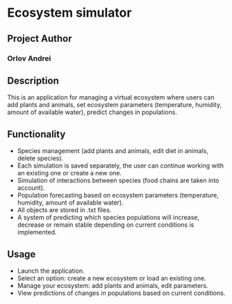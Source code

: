 # Ecosystem simulator

## Project Author
### Orlov Andrei

## Description
This is an application for managing a virtual ecosystem where users can add plants and animals, set ecosystem parameters (temperature, humidity, amount of available water), predict changes in populations.

## Functionality

- Species management (add plants and animals, edit diet in animals, delete species).
- Each simulation is saved separately, the user can continue working with an existing one or create a new one.
- Simulation of interactions between species (food chains are taken into account).
- Population forecasting based on ecosystem parameters (temperature, humidity, amount of available water).
- All objects are stored in .txt files.
- A system of predicting which species populations will increase, decrease or remain stable depending on current conditions is implemented.

## Usage

- Launch the application.
- Select an option: create a new ecosystem or load an existing one.
- Manage your ecosystem: add plants and animals, edit parameters.
- View predictions of changes in populations based on current conditions.